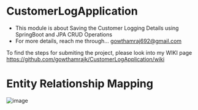 # CustomerLogApplication
- This module is about Saving the Customer Logging Details using SpringBoot and JPA CRUD Operations
- For more details, reach me through... gowthamraj692@gmail.com

To find the steps for submiting the project, please look into my WIKI page https://github.com/gowthamrajk/CustomerLogApplication/wiki

# Entity Relationship Mapping


![image](https://user-images.githubusercontent.com/43011442/119964212-96d67900-bfc6-11eb-86a0-41846c83ac13.png)

